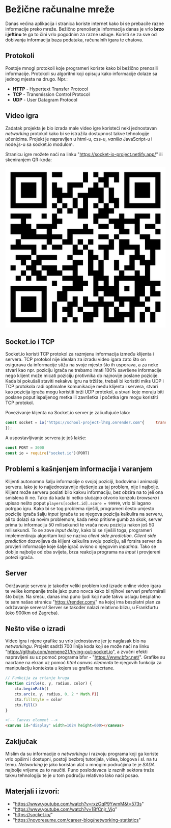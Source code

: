 # Bežične računalne mreže

Danas većina aplikacija i stranica koriste internet kako bi se prebacile razne informacije preko mreže. Bežično prenošenje informacija danas je vrlo **brzo i jeftino** te ga to čini vrlo pogodnim za razne usluge. Koristi se za sve od dobivanja informacija baza podataka, računalnih igara te chatova.

## Protokoli
Postoje mnogi protokoli koje programeri koriste kako bi bežično prenosili informacije. Protokoli su algoritmi koji opisuju kako informacije dolaze sa jednog mjesta na drugo. Npr.:
* **HTTP** - Hypertext Transfer Protocol
* **TCP** - Transmission Control Protocol
* **UDP** - User Datagram Protocol

## Video igra
Zadatak projekta je bio izrada male video igre koristeći neki jednostavan *networking* protokol kako bi se istražila dostupnost takve tehnologije učenicima.
Projekt je napravljen u html-u, css-u, *vanilla* JavaScript-u i node.js-u sa socket.io modulom.

Stranicu igre možete naći na linku "https://socket-io-project.netlify.app/" ili skeniranjem QR-koda:

![QR-kod](qr_kod.png)

## Socket.io i TCP
Socket.io koristi TCP protokol za razmjenu informacija između klijenta i servera. TCP protokol nije idealan za izradu video igara zato što on osigurava da informacije stižu na svoje mjesto što ih usporava, a za neke stvari kao npr. poziciju igrača ne trebamo imati 100% savršene informacije nego klijent može micati poziciju protivnika do najnovije poslane pozicije. Kada bi pokušali staviti nekakvu igru na tržište, trebali bi koristiti miks UDP i TCP protokola radi optimalne komunikacije među klijenta i servera, stvari kao pozicija igrača mogu koristiti brži UDP protokol, a stvari koje moraju biti poslane poput ispaljenog metka ili završetka i početka igre mogu koristiti TCP protokol.

Povezivanje klijenta na Socket.io server je začuđujuće lako:
```js
const socket = io("https://school-project-lh8g.onrender.com"{     transports: ['websocket']
});
```
A uspostavljivanje servera je još lakše:
```js
const PORT = 3000
const io = require("socket.io")(PORT)
```
## Problemi s kašnjenjem informacija i varanjem
Klijenti autonomno šalju informacije o svojoj poziciji, bodovima i animaciji serveru. Iako je to najjednostavnije riješenje za taj problem, nije i najbolje. Klijent može serveru poslati bilo kakvu informaciju, bez obzira na to jeli ona smislena ili ne. Tako da kada bi netko slučajno otvorio konzolu *browsera* i upisao nešto poput `players[socket.id].score = 99999`, vrlo bi lagano potrgao igru. Kako bi se tog problema riješili, programeri često umjesto pozicije igrača šalju *input* igrača te se njegova pozicija kalkulira na serveru, ali to dolazi sa novim problemom, kada neko pritisne gumb za skok, server prima tu informaciju 50 milisekundi te vrača novu poziciju nakon još 50 milisekundi. To se zove *input delay*, kako bi se riješili toga, programeri implementiraju algoritam koji se naziva *client side prediction*. *Client side prediction* dozvoljava da klijent kalkulira svoju poziciju, ali forsira server da provjeri informacije koje šalje igrač ovisno o njegovim *inputima*. Tako se dobije najbolje od oba svijeta, brza reakcija programa na *input* i provjereni potezi igrača.
## Server
Održavanje servera je također veliki problem kod izrade online video igara te velike kompanije troše jako puno novca kako bi njihovi serveri preformirali što bolje. Na sreću, danas ima puno ljudi koji nude takvu uslugu besplatno te sam našao stranicu "https://render.com/" na kojoj ima besplatni plan za održavanje servera! Server se također nalazi relativno blizu, u Frankfurtu (oko 900km od Zagreba).
## Nešto više o izradi
Video igra i njene grafike su vrlo jednostavne jer je naglasak bio na *networkingu*. Projekt sadrži 700 linija koda koji se može naći na linku "https://github.com/nemene21/trying-out-socket.io", a zvučni efekti napravljeni su uz pomoć programa bfxr - "https://www.bfxr.net/". Grafike su nacrtane na ekran uz pomoć *html canvas elementa* te njegovih funkcija za manipulaciju konteksta u kojem su grafike nacrtane.
```js
// Funkcija za crtanje kruga
function circle(x, y, radius, color) {
    ctx.beginPath()
    ctx.arc(x, y, radius, 0, 2 * Math.PI)
    ctx.fillStyle = color
    ctx.fill()
}
```
```html
<!-- Canvas element -->
<canvas id="display" width=1024 height=600></canvas>
```
## Zaključak
Mislim da su informacije o *networkingu* i razvoju programa koji ga koriste vrlo opširni i dostupni, postoji bezbroj tutorijala, videa, blogova i sl. na tu temu. *Networking* je jako koristan alat u mnogim područjima te je *SADA* najbolje vrijeme za to naučiti. Puno poslodavaca iz raznih sektora traže takvu tehnologiju te je u tom području relativno lako naći posao.
## Materjali i izvori:
* "https://www.youtube.com/watch?v=rxzOqP9YwmM&t=573s"
* "https://www.youtube.com/watch?v=1BfCnjr_Vjg"
* "https://socket.io/"
* "https://novoresume.com/career-blog/networking-statistics"
